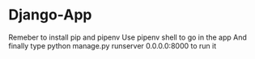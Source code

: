 # Django-App
Remeber to install pip and pipenv
Use pipenv shell to go in the app
And finally type python manage.py runserver 0.0.0.0:8000 to run it

